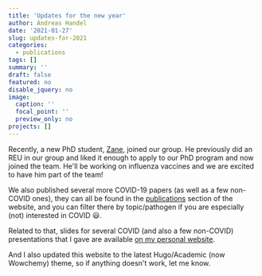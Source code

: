 ```yaml
---
title: 'Updates for the new year'
author: Andreas Handel
date: '2021-01-27'
slug: updates-for-2021
categories:
  - publications
tags: []
summary: ''
draft: false
featured: no
disable_jquery: no
image:
  caption: ''
  focal_point: ''
  preview_only: no
projects: []
---
```


Recently, a new PhD student, [Zane](/author/w-zane-billings/), joined our group. He previously did an REU in our group and liked it enough to apply to our PhD program and now joined the team. He'll be working on influenza vaccines and we are excited to have him part of the team!

We also published several more COVID-19 papers (as well as a few non-COVID ones), they can all be found in the [publications](/publications/) section of the website, and you can filter there by topic/pathogen if you are especially (not) interested in COVID 😃.

Related to that, slides for several COVID (and also a few non-COVID) presentations that I gave are available [on my personal website](https://www.andreashandel.com/talk/).

And I also updated this website to the latest Hugo/Academic (now Wowchemy) theme, so if anything doesn't work, let me know.

